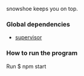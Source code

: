snowshoe keeps you on top.### Global dependencies* [supervisor](https://www.npmjs.org/package/supervisor)### How to run the programRun    $ npm start
